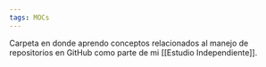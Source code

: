 ```yaml
---
tags: MOCs
---
```

Carpeta en donde aprendo conceptos relacionados al manejo de repositorios en GitHub como parte de mi [[Estudio Independiente]].